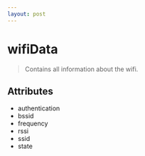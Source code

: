 ```yaml
---
layout: post
---
```


wifiData
========

> Contains all information about the wifi.

Attributes
----------

- authentication
- bssid
- frequency
- rssi
- ssid
- state